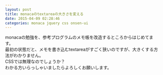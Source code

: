 ```yaml
---
layout: post
title: monacaのtextareaの大きさを変える
date: 2015-04-09 02:28:46
categories: monaca jquery css onsen-ui
---
```

<!-- {% raw %} -->
<p>monacaの勉強を、参考プログラムのメモ帳を改造するところからはじめてます。<br>
最初の状態だと、メモを書き込むtextareaがすごく狭いのですが、大きくする方法がわかりません。<br>
CSSでは無理なのでしょうか？<br>
わかる方いらっしゃいましたらよろしくお願いします。</p>
<!-- {% endraw %} -->
